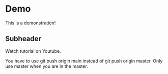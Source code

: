# Demo

This is a demonstration!

## Subheader

Watch tutorial on Youtube.

You have to use git push origin main instead of git push origin master. Only use master when you are in the master.